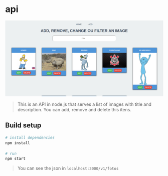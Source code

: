 # api 
![screenshot](Screenshot.png?raw=true "Optional Title")

> This is an API in node.js that serves a list of images with title and description. You can add, remove and delete this itens.

## Build setup

```bash
# install dependencies
npm install

# run
npm start
``` 
> You can see the json in `localhost:3000/v1/fotos`